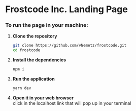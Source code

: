 # Frostcode Inc. Landing Page

### To run the page in your machine:
1. **Clone the repository**  
   ```sh
   git clone https://github.com/vNemetz/frostcode.git
   cd frostcode
   ```
2. **Install the dependencies**
   ```sh
   npm i
   ```
3. **Run the application**
   ```sh
   yarn dev
   ```
4. **Open it in your web browser** <br>   click in the localhost link that will pop up in your terminal
